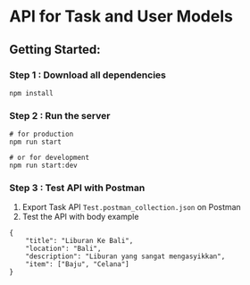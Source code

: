 # API for Task and User Models

## Getting Started:
### Step 1 : Download all dependencies
```
npm install
```
### Step 2 : Run the server
```
# for production
npm run start

# or for development
npm run start:dev
```
### Step 3 : Test API with Postman
1. Export Task API `Test.postman_collection.json` on Postman
2. Test the API with body example
```
{
    "title": "Liburan Ke Bali",
    "location": "Bali",
    "description": "Liburan yang sangat mengasyikkan",
    "item": ["Baju", "Celana"]
}
```
